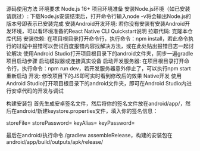 源码使用方法
环境要求
Node.js 16+
项目环境准备
安装Node.js环境（如已安装请跳过）: 下载Node.js安装结束后，打开命令行输入node -v将会输出Node.js的版本号即表示已安装完成
安装Android开发环境: 若你没有安装有安装Android开发环境，可以看环境准备的React Native CLI Quickstart说明
拉取代码: 克隆本仓库代码
安装依赖: 在项目根目录打开命令行，执行命令：npm install，若此命令执行的过程中报错可以尝试百度报错内容找解决方法，或在此处贴出报错日志一起讨论解决
使用Android Studio打开项目根目录下的android文件夹，同步一遍gradle
项目启动步骤
启动模拟器或连接真实设备
启动开发服务器: 在项目根目录打开命令行，执行命令：npm run dev，若开发服务器意外停止了，可以执行npm start重新启动
开发: 修改项目下的JS即可实时看到修改后的效果
Native开发
使用Android Studio打开项目根目录下的android文件夹，即可在Android Studio内进行安卓代码的开发与调试

构建安装包
首先生成安卓签名文件，然后将你的签名文件放在android/app/，然后在android/新建keystore.properties文件，填入你的签名信息：

storeFile=
storePassword=
keyAlias=
keyPassword=

最后在android/执行命令./gradlew assembleRelease，构建的安装包在android/app/build/outputs/apk/release/
